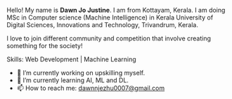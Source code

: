 Hello! My name is **Dawn Jo Justine**. I am from Kottayam, Kerala.
I am doing MSc in Computer science (Machine Intelligence) in Kerala University of Digital Sciences, Innovations and Technology, Trivandrum, Kerala.

I love to join different community and competition that involve creating something for the society!

Skills:
Web Development | Machine Learning

- 🔭 I’m currently working on upskilling myself.
- 🌱 I’m currently learning AI, ML and DL.
- 📫 How to reach me: dawnnjezhu0007@gmail.com

